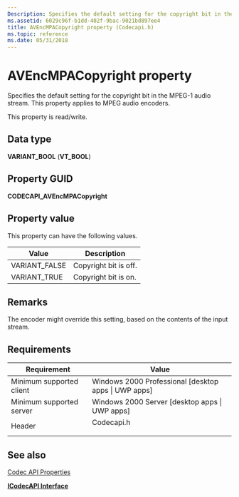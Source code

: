 ```yaml
---
Description: Specifies the default setting for the copyright bit in the MPEG-1 audio stream. This property applies to MPEG audio encoders.
ms.assetid: 6029c96f-b1dd-402f-9bac-9021bd897ee4
title: AVEncMPACopyright property (Codecapi.h)
ms.topic: reference
ms.date: 05/31/2018
---
```


# AVEncMPACopyright property

Specifies the default setting for the copyright bit in the MPEG-1 audio stream. This property applies to MPEG audio encoders.

This property is read/write.

## Data type

**VARIANT\_BOOL** (**VT\_BOOL**)

## Property GUID

**CODECAPI\_AVEncMPACopyright**

## Property value

This property can have the following values.



| Value          | Description           |
|----------------|-----------------------|
| VARIANT\_FALSE | Copyright bit is off. |
| VARIANT\_TRUE  | Copyright bit is on.  |



 

## Remarks

The encoder might override this setting, based on the contents of the input stream.

## Requirements



| Requirement | Value |
|-------------------------------------|---------------------------------------------------------------------------------------|
| Minimum supported client<br/> | Windows 2000 Professional \[desktop apps \| UWP apps\]<br/>                     |
| Minimum supported server<br/> | Windows 2000 Server \[desktop apps \| UWP apps\]<br/>                           |
| Header<br/>                   | <dl> <dt>Codecapi.h</dt> </dl> |



## See also

<dl> <dt>

[Codec API Properties](codec-api-properties.md)
</dt> <dt>

[**ICodecAPI Interface**](/windows/desktop/api/Strmif/nn-strmif-icodecapi)
</dt> </dl>

 

 




